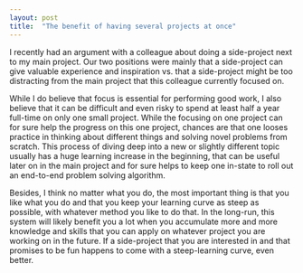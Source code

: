 ```yaml
---
layout: post
title:  "The benefit of having several projects at once"
---
```


I recently had an argument with a colleague about doing a side-project next to my main project.
Our two positions were mainly that a side-project can give valuable experience and inspiration vs. 
that  a side-project might be too distracting from the main project that this colleague currently focused on.

While I do believe that focus is essential for performing good work,
I also believe that it can be difficult and even risky to spend at least half a year
full-time on only one small project. While the focusing on one project can for sure help the progress on this one project,
chances are that one looses practice in thinking about different things and solving novel problems from scratch. This process
of diving deep into a new or slightly different topic usually has a huge learning increase in the beginning, that can be useful
later on in the main project and for sure helps to keep one in-state to roll out an end-to-end problem solving algorithm.

Besides, I think no matter what you do, the most important thing is that you like what you do and that you keep your learning
curve as steep as possible, with whatever method you like to do that. In the long-run, this system will likely benefit you a lot 
when you accumulate more and more knowledge and skills that you can apply on whatever project you are working on in the future.
If a side-project that you are interested in and that promises to be fun happens to come with a steep-learning curve, even better.

